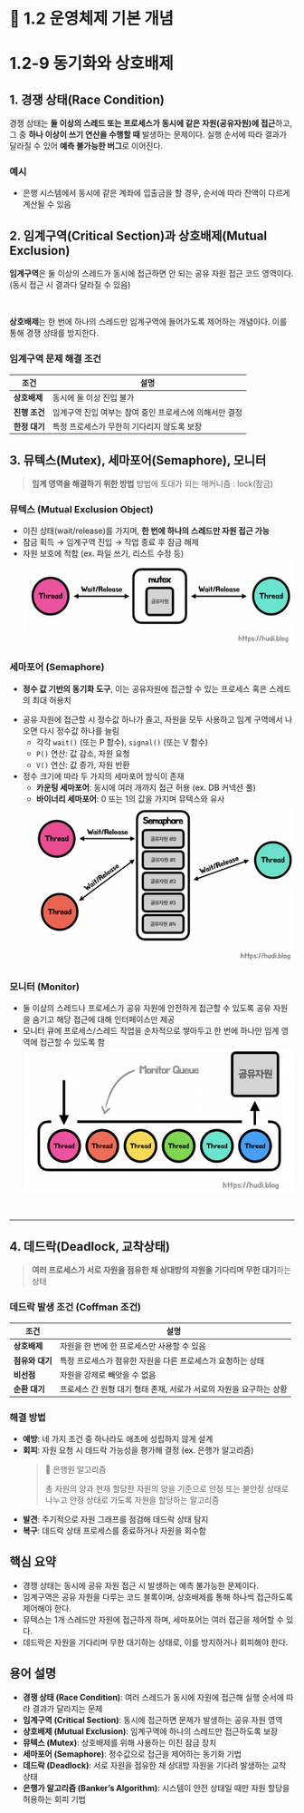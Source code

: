 # 📘 1.2 운영체제 기본 개념

# 1.2-9 동기화와 상호배제

## 1. 경쟁 상태(Race Condition)

경쟁 상태는 **둘 이상의 스레드 또는 프로세스가 동시에 같은 자원(공유자원)에 접근**하고, 그 중 **하나 이상이 쓰기 연산을 수행할 때** 발생하는 문제이다. 실행 순서에 따라 결과가 달라질 수 있어 **예측 불가능한 버그**로 이어진다.

### 예시

* 은행 시스템에서 동시에 같은 계좌에 입출금을 할 경우, 순서에 따라 잔액이 다르게 계산될 수 있음

## 2. 임계구역(Critical Section)과 상호배제(Mutual Exclusion)

**임계구역**은 둘 이상의 스레드가 동시에 접근하면 안 되는 공유 자원 접근 코드 영역이다. (동시 접근 시 결과다 달라질 수 있음)

<br />

**상호배제**는 한 번에 하나의 스레드만 임계구역에 들어가도록 제어하는 개념이다. 이를 통해 경쟁 상태를 방지한다.

### 임계구역 문제 해결 조건

| 조건        | 설명                              |
| --------- | ------------------------------- |
| **상호배제**  | 동시에 둘 이상 진입 불가                  |
| **진행 조건** | 임계구역 진입 여부는 참여 중인 프로세스에 의해서만 결정 |
| **한정 대기** | 특정 프로세스가 무한히 기다리지 않도록 보장        |

## 3. 뮤텍스(Mutex), 세마포어(Semaphore), 모니터
> **임계 영역을 해결하기 위한 방법**
> 방법에 토대가 되는 매커니즘 : lock(잠금)

### 뮤텍스 (Mutual Exclusion Object)

* 이진 상태(wait/release)를 가지며, **한 번에 하나의 스레드만 자원 접근 가능**
* 잠금 획득 → 임계구역 진입 → 작업 종료 후 잠금 해제
* 자원 보호에 적합 (ex. 파일 쓰기, 리스트 수정 등)
![mutex](./images/1-2-6_mutex.png)


### 세마포어 (Semaphore)

* **정수 값 기반의 동기화 도구**, 이는 공유자원에 접근할 수 있는 프로세스 혹은 스레드의 최대 허용치
- 공유 자원에 접근할 시 정수값 하나가 줄고, 자원을 모두 사용하고 임계 구역에서 나오면 다시 정수값 하나를 늘림
    - 각각 `wait()` (또는 P 함수), `signal()` (또는 V 함수)
    * `P()` 연산: 값 감소, 자원 요청
    * `V()` 연산: 값 증가, 자원 반환
- 정수 크기에 따라 두 가지의 세마포어 방식이 존재
    * **카운팅 세마포어**: 동시에 여러 개까지 접근 허용 (ex. DB 커넥션 풀)
    * **바이너리 세마포어**: 0 또는 1의 값을 가지며 뮤텍스와 유사
![semaphore](./images/1-2-6_semaphore.png)

### 모니터 (Monitor)
- 둘 이상의 스레드나 프로세스가 공유 자원에 안전하게 접근할 수 있도록 공유 자원을 숨기고 해당 접근에 대해 인터페이스만 제공
- 모니터 큐에 프로세스/스레드 작업을 순차적으로 쌓아두고 한 번에 하나만 임계 영역에 접근할 수 있도록 함
![모니터](./images/1-2-6_monitor.png)

<br />

---

## 4. 데드락(Deadlock, 교착상태)

> **여러 프로세스가 서로 자원을 점유한 채 상대방의 자원을 기다리며 무한 대기**하는 상태

### 데드락 발생 조건 (Coffman 조건)

| 조건         | 설명                        |
| ---------- | ------------------------- |
| **상호배제**   | 자원을 한 번에 한 프로세스만 사용할 수 있음 |
| **점유와 대기** | 특정 프로세스가 점유한 자원을 다른 프로세스가 요청하는 상태   |
| **비선점**    | 자원을 강제로 빼앗을 수 없음          |
| **순환 대기**  | 프로세스 간 원형 대기 형태 존재, 서로가 서로의 자원을 요구하는 상황   |

### 해결 방법

* **예방**: 네 가지 조건 중 하나라도 애초에 성립하지 않게 설계
* **회피**: 자원 요청 시 데드락 가능성을 평가해 결정 (ex. 은행가 알고리즘)
    > 🏦 은행원 알고리즘
    >
    > 총 자원의 양과 현재 할당한 자원의 양을 기준으로 안정 또는 불안정 상태로 나누고 안정 상태로 가도록 자원을 할당하는 알고리즘
* **발견**: 주기적으로 자원 그래프를 점검해 데드락 상태 탐지
* **복구**: 데드락 상태 프로세스를 종료하거나 자원을 회수함

## 핵심 요약

* 경쟁 상태는 동시에 공유 자원 접근 시 발생하는 예측 불가능한 문제이다.
* 임계구역은 공유 자원을 다루는 코드 블록이며, 상호배제를 통해 하나씩 접근하도록 제어해야 한다.
* 뮤텍스는 1개 스레드만 자원에 접근하게 하며, 세마포어는 여러 접근을 제어할 수 있다.
* 데드락은 자원을 기다리며 무한 대기하는 상태로, 이를 방지하거나 회피해야 한다.

## 용어 설명

* **경쟁 상태 (Race Condition)**: 여러 스레드가 동시에 자원에 접근해 실행 순서에 따라 결과가 달라지는 문제
* **임계구역 (Critical Section)**: 동시에 접근하면 문제가 발생하는 공유 자원 영역
* **상호배제 (Mutual Exclusion)**: 임계구역에 하나의 스레드만 접근하도록 보장
* **뮤텍스 (Mutex)**: 상호배제를 위해 사용하는 이진 잠금 장치
* **세마포어 (Semaphore)**: 정수값으로 접근을 제어하는 동기화 기법
* **데드락 (Deadlock)**: 서로 자원을 점유한 채 상대방 자원을 기다려 발생하는 교착 상태
* **은행가 알고리즘 (Banker’s Algorithm)**: 시스템이 안전 상태일 때만 자원 할당을 허용하는 회피 기법
